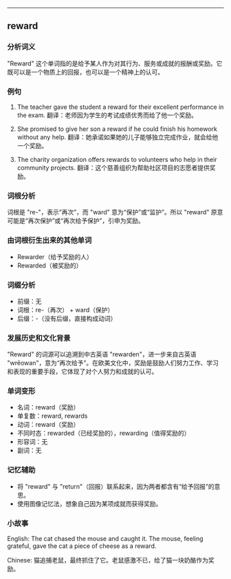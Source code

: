 
---------------
## reward
### 分析词义
"Reward" 这个单词指的是给予某人作为对其行为、服务或成就的报酬或奖励。它既可以是一个物质上的回报，也可以是一个精神上的认可。

### 例句
1. The teacher gave the student a reward for their excellent performance in the exam.
   翻译：老师因为学生的考试成绩优秀而给了他一个奖励。

2. She promised to give her son a reward if he could finish his homework without any help.
   翻译：她承诺如果她的儿子能够独立完成作业，就会给他一个奖励。

3. The charity organization offers rewards to volunteers who help in their community projects.
   翻译：这个慈善组织为帮助社区项目的志愿者提供奖励。

### 词根分析
词根是 "re-"，表示“再次”，而 "ward" 意为“保护”或“监护”。所以 "reward" 原意可能是“再次保护”或“再次给予保护”，引申为奖励。

### 由词根衍生出来的其他单词
- Rewarder（给予奖励的人）
- Rewarded（被奖励的）

### 词缀分析
- 前缀：无
- 词根：re-（再次） + ward（保护）
- 后缀：-（没有后缀，直接构成动词）

### 发展历史和文化背景
"Reward" 的词源可以追溯到中古英语 "rewarden"，进一步来自古英语 "wrēowan"，意为“再次给予”。在欧美文化中，奖励是鼓励人们努力工作、学习和表现的重要手段，它体现了对个人努力和成就的认可。

### 单词变形
- 名词：reward（奖励）
- 单复数：reward, rewards
- 动词：reward（奖励）
- 不同时态：rewarded（已经奖励的），rewarding（值得奖励的）
- 形容词：无
- 副词：无

### 记忆辅助
- 将 "reward" 与 "return"（回报）联系起来，因为两者都含有“给予回报”的意思。
- 使用图像记忆法，想象自己因为某项成就而获得奖励。

### 小故事
English:
The cat chased the mouse and caught it. The mouse, feeling grateful, gave the cat a piece of cheese as a reward.

Chinese:
猫追捕老鼠，最终抓住了它。老鼠感激不已，给了猫一块奶酪作为奖励。

